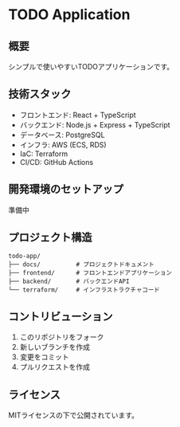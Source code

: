 # TODO Application

## 概要
シンプルで使いやすいTODOアプリケーションです。

## 技術スタック
- フロントエンド: React + TypeScript
- バックエンド: Node.js + Express + TypeScript
- データベース: PostgreSQL
- インフラ: AWS (ECS, RDS)
- IaC: Terraform
- CI/CD: GitHub Actions

## 開発環境のセットアップ
準備中

## プロジェクト構造
```
todo-app/
├── docs/          # プロジェクトドキュメント
├── frontend/      # フロントエンドアプリケーション
├── backend/       # バックエンドAPI
└── terraform/     # インフラストラクチャコード
```

## コントリビューション
1. このリポジトリをフォーク
2. 新しいブランチを作成
3. 変更をコミット
4. プルリクエストを作成

## ライセンス
MITライセンスの下で公開されています。